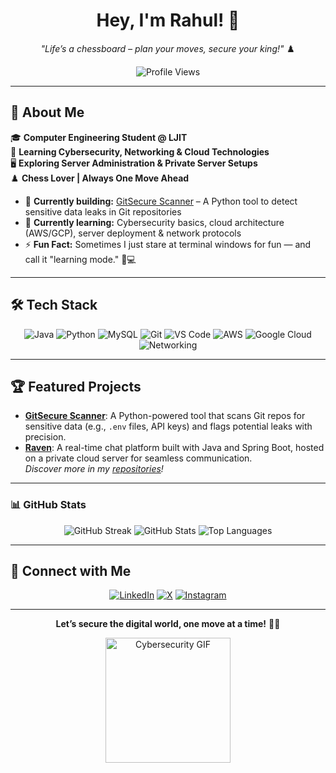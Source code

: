 <div align="center">
  <h1>Hey, I'm Rahul! 👋</h1>
  <p><em>"Life’s a chessboard – plan your moves, secure your king!"</em> ♟️</p>
  <img src="https://views.whatilearened.today/views/github/Rahul-Raval-2912/Rahul-Raval-2912.svg?cache=remove" alt="Profile Views" />
</div>

---

## 🚀 About Me
🎓 **Computer Engineering Student @ LJIT**  
🔐 **Learning Cybersecurity, Networking & Cloud Technologies**  
🖥️ **Exploring Server Administration & Private Server Setups**  
♟️ **Chess Lover | Always One Move Ahead**

- 🔭 **Currently building:** [GitSecure Scanner](https://github.com/Rahul-Raval-2912/gitsecure-scanner) – A Python tool to detect sensitive data leaks in Git repositories  
- 🌱 **Currently learning:** Cybersecurity basics, cloud architecture (AWS/GCP), server deployment & network protocols  
- ⚡ **Fun Fact:** Sometimes I just stare at terminal windows for fun — and call it "learning mode." 🧠💻
---

## 🛠️ Tech Stack
<p align="center">
  <img alt="Java" src="https://img.shields.io/badge/Java-%23ED8B00.svg?style=for-the-badge&logo=openjdk&logoColor=white" />
  <img alt="Python" src="https://img.shields.io/badge/Python-3670A0?style=for-the-badge&logo=python&logoColor=yellow" />
  <img alt="MySQL" src="https://img.shields.io/badge/MySQL-005C84?style=for-the-badge&logo=mysql&logoColor=white" />
  <img alt="Git" src="https://img.shields.io/badge/Git-F05032?style=for-the-badge&logo=git&logoColor=white" />
  <img alt="VS Code" src="https://img.shields.io/badge/VSCode-007ACC?style=for-the-badge&logo=visual-studio-code&logoColor=white" />
  <img alt="AWS" src="https://img.shields.io/badge/AWS-232F3E?style=for-the-badge&logo=amazon-aws&logoColor=white" />
  <img alt="Google Cloud" src="https://img.shields.io/badge/Google%20Cloud-4285F4?style=for-the-badge&logo=google-cloud&logoColor=white" />
  <img alt="Networking" src="https://img.shields.io/badge/Networking-005C84?style=for-the-badge&logo=cisco&logoColor=white" />
</p>

---

## 🏆 Featured Projects
- **[GitSecure Scanner](https://github.com/Rahul-Raval-2912/gitsecure-scanner)**: A Python-powered tool that scans Git repos for sensitive data (e.g., `.env` files, API keys) and flags potential leaks with precision.  
- **[Raven](https://github.com/Rahul-Raval-2912/raven)**: A real-time chat platform built with Java and Spring Boot, hosted on a private cloud server for seamless communication.  
*Discover more in my [repositories](https://github.com/Rahul-Raval-2912?tab=repositories)!*

---

### 📊 GitHub Stats

<p align="center">
  <img src="https://github-readme-streak-stats.herokuapp.com?user=Rahul-Raval-2912&theme=tokyonight&hide_border=false" alt="GitHub Streak" />
  <img src="https://github-readme-stats.vercel.app/api?username=Rahul-Raval-2912&show_icons=true&theme=radical" alt="GitHub Stats" />
  <img src="https://github-readme-stats.vercel.app/api/top-langs/?username=Rahul-Raval-2912&layout=compact&theme=vision-friendly-dark" alt="Top Languages" />
</p>


---

## 🤝 Connect with Me
<p align="center">
  <a href="https://www.linkedin.com/in/rahul-raval-27a5a932a/"><img alt="LinkedIn" src="https://img.shields.io/badge/LinkedIn-Connect-blue?style=flat&logo=linkedin" /></a>
  <a href="https://x.com/rahul_raval_98"><img alt="X" src="https://img.shields.io/badge/X-Follow-blue?style=flat&logo=x" /></a>
  <a href="https://www.instagram.com/Rahul_Raval_98/"><img alt="Instagram" src="https://img.shields.io/badge/Instagram-Follow-purple?style=flat&logo=instagram" /></a>
</p>

---

<div align="center">
  <p><b>Let’s secure the digital world, one move at a time!</b> 🔐🚀</p>
  <img src="https://media.giphy.com/media/26BRwCM3rHKtX2X3W/giphy.gif" width="200" alt="Cybersecurity GIF" />
</div>
